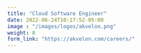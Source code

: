 ```yaml
---
title: "Cloud Software Engineer"
date: 2022-06-24T10:17:52-05:00
image : "/images/logos/akvelon.png"
weight: 8
form_link: "https://akvelon.com/careers/"
---
```

